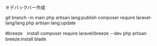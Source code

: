 ＃デバックバー作成
<!-- composer require barryvdh/laravel-debugbar --dev -->
 git branch -m main
php artisan lang:publish
composer require laravel-lang/lang
php artisan lang:update

#breeze　install
composer require laravel/breeze --dev
php artisan breeze:install
blade

